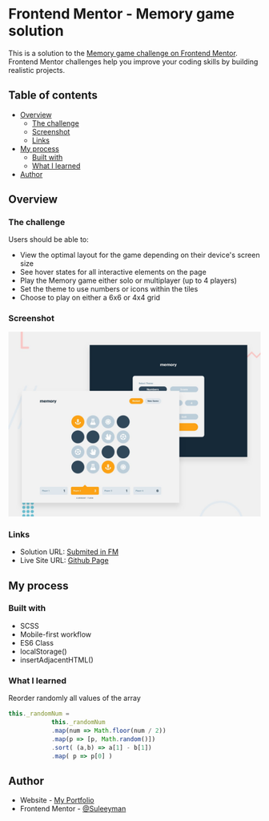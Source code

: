 # Frontend Mentor - Memory game solution

This is a solution to the [Memory game challenge on Frontend Mentor](https://www.frontendmentor.io/challenges/memory-game-vse4WFPvM). Frontend Mentor challenges help you improve your coding skills by building realistic projects. 

## Table of contents

- [Overview](#overview)
  - [The challenge](#the-challenge)
  - [Screenshot](#screenshot)
  - [Links](#links)
- [My process](#my-process)
  - [Built with](#built-with)
  - [What I learned](#what-i-learned)
- [Author](#author)

## Overview

### The challenge

Users should be able to:

- View the optimal layout for the game depending on their device's screen size
- See hover states for all interactive elements on the page
- Play the Memory game either solo or multiplayer (up to 4 players)
- Set the theme to use numbers or icons within the tiles
- Choose to play on either a 6x6 or 4x4 grid

### Screenshot

![](./screenshot.jpg)

### Links

- Solution URL: [Submited in FM](https://your-solution-url.com)
- Live Site URL: [Github Page](https://your-live-site-url.com)

## My process

### Built with

- SCSS
- Mobile-first workflow
- ES6 Class
- localStorage()
- insertAdjacentHTML()

### What I learned

Reorder randomly all values of the array
```js
this._randomNum = 
            this._randomNum
            .map(num => Math.floor(num / 2))
            .map(p => [p, Math.random()])
            .sort( (a,b) => a[1] - b[1])
            .map( p => p[0] )
```
## Author

- Website - [My Portfolio](https://suleeyman.github.io/Portfolio/)
- Frontend Mentor - [@Suleeyman](https://www.frontendmentor.io/profile/Suleeyman)